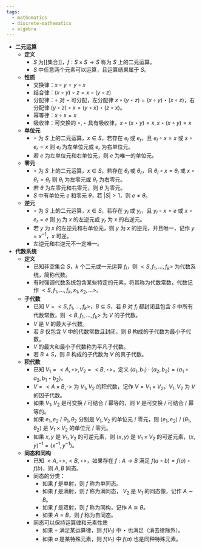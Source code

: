 ```yaml
---
tags:
  - mathematics
  - discrete-mathematics
  - algebra
---
```

- **二元运算**
	- **定义**
		- $S$ 为[[集合]]，$f:S\times S \to S$ 称为 $S$ 上的二元运算。
		- $S$ 中任意两个元素可以运算，且运算结果属于 $S$。
	- **性质**
		- 交换律：$x\circ y=y\circ x$
		- 结合律：$(x\circ y)\circ z=x\circ (y\circ z)$
		- 分配律：$\circ$ 对 $\star$ 可分配，左分配律 $x\circ(y\star z) = (x\circ y) \star (x\circ z)$，右分配律 $(y\star z)\circ x=(y\circ x)\star(z\circ x)$。
		- 幂等律：$x\circ x=x$
		- 吸收律：可交换的 $\circ,\star$ 具有吸收律，$x \circ (x \star y) = x,x \star (x \circ y)=x$
	- **单位元**
		- $\circ$ 为 $S$ 上的二元运算，$x\in S$，若存在 $e_l$ 或 $e_r$，且 $e_l\circ x=x$ 或 $x\circ e_r=x$ 则 $e_l$ 为左单位元或 $e_r$ 为右单位元。
		- 若 $e$ 为左单位元和右单位元，则 $e$ 为唯一的单位元。
	- **零元**
		- $\circ$ 为 $S$ 上的二元运算，$x\in S$，若存在 $\theta_l$ 或 $\theta_r$，且 $\theta_l\circ x=\theta_l$ 或 $x\circ \theta_r=\theta_r$ 则 $\theta_l$ 为左零元或 $\theta_r$ 为右零元。
		- 若 $\theta$ 为左零元和右零元，则 $\theta$ 为零元。
		- $S$ 中有单位元 $e$ 和零元  $\theta$，若 $|S|>1$，则 $e \ne \theta$。
	- **逆元**
		- $\circ$ 为 $S$ 上的二元运算，$x\in S$，若存在 $y_l$ 或 $y_r$，且 $y_l\circ x=e$ 或 $x\circ e_r=e$ 则 $y_l$ 为 $x$ 的左逆元或 $y_r$ 为 $x$ 的右逆元。
		- 若 $y$ 为 $x$ 的左逆元和右单位元，则 $y$ 为 $x$ 的逆元，并且唯一，记作 $y=x^{-1}$，$x$ 可逆。
		- 左逆元和右逆元不一定唯一。
- **代数系统**
	- **定义**
		- 已知非空集合 $S$，$k$ 个二元或一元运算 $f_i$，则 $< S,f_1,\dots,f_k >$ 为代数系统，简称代数。
		- 有时强调代数系统包含某些特定的元素，将其称为代数常数，代数记作 $< S,f_1,\dots,f_k,x_1,x_2,\dots >$。
	- **子代数**
		- 已知 $V=< S,f_1,\dots,f_k >$，$B \subseteq S$，若 $B$ 对 $f_i$ 都封闭且包含 $S$ 中所有代数常数，则 $<B,f_1,\dots,f_k>$ 为 $V$ 的子代数。
		- $V$ 是 $V$ 的最大子代数。
		- 若 $B$ 仅包含 $V$ 中的代数常数且封闭，则 $B$ 构成的子代数为最小子代数。
		- $V$ 的最大和最小子代数称为平凡子代数。
		- 若 $B\ne S$，则 $B$ 构成的子代数为 $V$ 的真子代数。
	- **积代数**
		- 已知 $V_1=<A,\circ>,V_2=<B,\star>$，定义 $\langle a_1,b_1\rangle \cdot \langle a_2,b_2\rangle = \langle a_1 \circ a_2, b_1 \star b_2 \rangle$。
		- $V=<A\times B,\cdot>$ 为 $V_1,V_2$ 的积代数，记作 $V=V_1\times V_2$，$V_1,V_2$ 为 $V$ 的因子代数。
		- 如果 $V_1,V_2$ 是可交换 / 可结合 / 幂等的，则 $V$ 是可交换 / 可结合 / 幂等的。
		- 如果 $e_1,e_2$ / $\theta_1,\theta_2$ 分别是 $V_1,V_2$ 的单位元 / 零元，则 $\langle e_1,e_2 \rangle$ / $\langle \theta_1,\theta_2 \rangle$ 是 $V_1\times V_2$ 的单位元 / 零元。
		- 如果 $x,y$ 是 $V_1,V_2$ 的可逆元素，则 $\langle x,y\rangle$ 是 $V_1\times V_2$ 的可逆元素，$\langle x,y\rangle^{-1}=\langle x^{-1},y^{-1}\rangle$。
	- **同态和同构**
		- 已知 $<A,\circ>,<B,\star>$，如果存在 $f:A\to B$ 满足 $f(a \circ b) = f(a) \star f(b)$，则 $A,B$ 同态。
		- 同态的分类：
			- 如果 $f$ 是单射，则 $f$ 称为单同态。
			- 如果 $f$ 是满射，则 $f$ 称为满同态， $V_2$ 是 $V_1$ 的同态像，记作 $A\sim B$。
			- 如果 $f$ 是双射，则 $f$ 称为同构，记作 $A \cong B$。
			- 如果 $A=B$，则 $f$ 称为自同态。
		- 同态可以保持运算律和元素性质
			- 如果 $\circ$ 满足某运算律，则 $f(V_1)$ 中 $\star$ 也满足（消去律除外）。
			- 如果 $a$ 是某特殊元素，则 $f(V_1)$ 中 $f(a)$ 也是同种特殊元素。